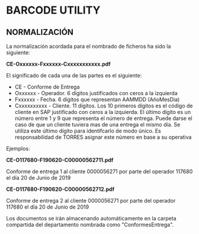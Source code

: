 # BARCODE UTILITY

## NORMALIZACIÓN

La normalización acordada para el nombrado de ficheros ha sido la siguiente:

  **CE-Oxxxxxx-Fxxxxxx-Cxxxxxxxxxxx.pdf**

El significado de cada una de las partes es el siguiente:

* CE - Conforme de Entrega
* Oxxxxxx - Operador. 6 dígitos justificados con ceros a la izquierda
* Fxxxxxx - Fecha. 6 dígitos que representan AAMMDD (AñoMesDia)
* Cxxxxxxxxxx - Cliente. 11 dígitos. Los 10 primeros dígitos es el código de cliente en SAP justificado con ceros a la izquierda. El último dígito es un número entre 1 y 9 que representa el número de entrega. Puede darse el caso de que un cliente tuviera mas de una entrega el mismo día. Se utiliza este último dígito para identifcarlo de modo único. Es responsabilidad de TORRES asignar este número en base a su operativa

Ejemplos: 

  **CE-O117680-F190620-C00000562711.pdf**

Conforme de entrega 1 al cliente 0000056271 por parte del operador 117680 el día 20 de Junio de 2019

  **CE-O117680-F190620-C00000562712.pdf**

Conforme de entrega 2 al cliente 0000056271 por parte del operador 117680 el día 20 de Junio de 2019

Los documentos se irán almacenando automáticamente en la carpeta compartida del departamento nombrada como "ConformesEntrega". 
